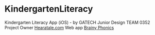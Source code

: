 # KindergartenLiteracy
Kindergarten Literacy App (iOS) - by GATECH Junior Design TEAM 0352
Project Owner [Hearatale.com](http://hearatale.com/)
Web app [Brainy Phonics](https://brainy-phonics.hearatale.com/)
